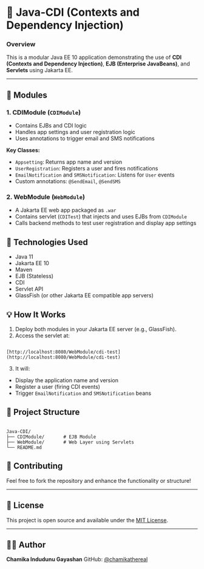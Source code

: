 # 🚀 Java-CDI (Contexts and Dependency Injection)

### Overview

This is a modular Java EE 10 application demonstrating the use of **CDI (Contexts and Dependency Injection)**, **EJB (Enterprise JavaBeans)**, and **Servlets** using Jakarta EE.

---

## 🧩 Modules

### 1. CDIModule (`CDIModule`)
- Contains EJBs and CDI logic
- Handles app settings and user registration logic
- Uses annotations to trigger email and SMS notifications

**Key Classes:**
- `Appsetting`: Returns app name and version
- `UserRegistration`: Registers a user and fires notifications
- `EmailNotification` and `SMSNotification`: Listens for `User` events
- Custom annotations: `@SendEmail`, `@SendSMS`

### 2. WebModule (`WebModule`)
- A Jakarta EE web app packaged as `.war`
- Contains servlet (`CDITest`) that injects and uses EJBs from `CDIModule`
- Calls backend methods to test user registration and display app settings

## 🚀 Technologies Used
- Java 11
- Jakarta EE 10
- Maven
- EJB (Stateless)
- CDI
- Servlet API
- GlassFish (or other Jakarta EE compatible app servers)

## 💡 How It Works

1. Deploy both modules in your Jakarta EE server (e.g., GlassFish).
2. Access the servlet at:  
```

[http://localhost:8080/WebModule/cdi-test](http://localhost:8080/WebModule/cdi-test)

```
3. It will:
- Display the application name and version
- Register a user (firing CDI events)
- Trigger `EmailNotification` and `SMSNotification` beans

## 📁 Project Structure

```

Java-CDI/
├── CDIModule/       # EJB Module
├── WebModule/       # Web Layer using Servlets
└── README.md

```

## 🤝 Contributing

Feel free to fork the repository and enhance the functionality or structure!

---

## 📄 License

This project is open source and available under the [MIT License](LICENSE).

---

## 🙋‍♂️ Author

**Chamika Indudunu Gayashan**
GitHub: [@chamikathereal](https://github.com/chamikathereal)




